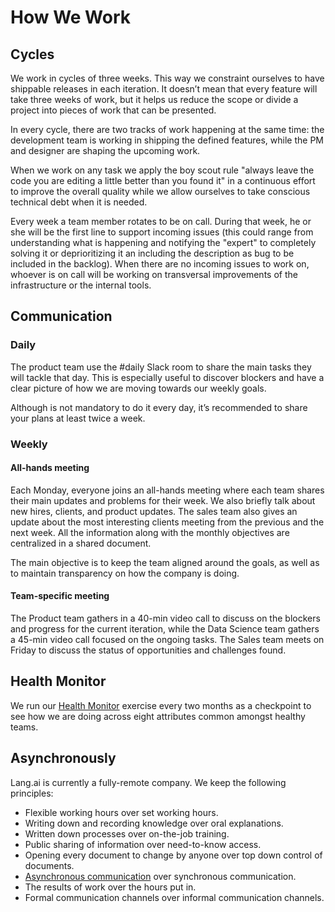 # How We Work

## Cycles

We work in cycles of three weeks. This way we constraint ourselves to have shippable releases in each iteration. It doesn’t mean that every feature will take three weeks of work, but it helps us reduce the scope or divide a project into pieces of work that can be presented.

In every cycle, there are two tracks of work happening at the same time: the development team is working in shipping the defined features, while the PM and designer are shaping the upcoming work. 

When we work on any task we apply the boy scout rule "always leave the code you are editing a little better than you found it" in a continuous effort to improve the overall quality while we allow ourselves to take conscious technical debt when it is needed.

Every week a team member rotates to be on call. During that week, he or she will be the first line to support incoming issues (this could range from understanding what is happening and notifying the "expert" to completely solving it or deprioritizing it an including the description as bug to be included in the backlog). When there are no incoming issues to work on, whoever is on call will be working on transversal improvements of the infrastructure or the internal tools.


## Communication

### Daily

The product team use the #daily Slack room to share the main tasks they will tackle that day. This is especially useful to discover blockers and have a clear picture of how we are moving towards our weekly goals.

Although is not mandatory to do it every day, it’s recommended to share your plans at least twice a week.

### Weekly

#### All-hands meeting

Each Monday, everyone joins an all-hands meeting where each team shares their main updates and problems for their week. We also briefly talk about new hires, clients, and product updates. The sales team also gives an update about the most interesting clients meeting from the previous and the next week. All the information along with the monthly objectives are centralized in a shared document.

The main objective is to keep the team aligned around the goals, as well as to maintain transparency on how the company is doing.

#### Team-specific meeting

The Product team gathers in a 40-min video call to discuss on the blockers and progress for the current iteration, while the Data Science team gathers a 45-min video call focused on the ongoing tasks. The Sales team meets on Friday to discuss the status of opportunities and challenges found.

## Health Monitor

We run our [Health Monitor](https://www.atlassian.com/team-playbook/health-monitor) exercise every two months as a checkpoint to see how we are doing across eight attributes common amongst healthy teams.

## Asynchronously

Lang.ai is currently a fully-remote company. We keep the following principles:

- Flexible working hours over set working hours.
- Writing down and recording knowledge over oral explanations.
- Written down processes over on-the-job training.
- Public sharing of information over need-to-know access.
- Opening every document to change by anyone over top down control of documents.
- [Asynchronous communication](https://about.gitlab.com/2015/04/08/the-remote-manifesto/) over synchronous communication.
- The results of work over the hours put in.
- Formal communication channels over informal communication channels.

